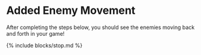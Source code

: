 # Added Enemy Movement

After completing the steps below, you should see the enemies moving back and forth in your game!

{% include blocks/stop.md %}
